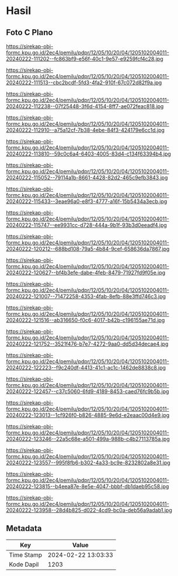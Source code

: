 # Hasil

## Foto C Plano

https://sirekap-obj-formc.kpu.go.id/2ec4/pemilu/pdpr/12/05/10/20/04/1205102004011-20240222-111202--fc863bf9-e56f-40c1-9e57-e9259fcf4c28.jpg

https://sirekap-obj-formc.kpu.go.id/2ec4/pemilu/pdpr/12/05/10/20/04/1205102004011-20240222-111513--cbc2bcdf-5fd3-4fa2-910f-67c072d82f9a.jpg

https://sirekap-obj-formc.kpu.go.id/2ec4/pemilu/pdpr/12/05/10/20/04/1205102004011-20240222-112238--07f25448-3f6d-4154-8ff7-ae072feac818.jpg

https://sirekap-obj-formc.kpu.go.id/2ec4/pemilu/pdpr/12/05/10/20/04/1205102004011-20240222-112910--a75a12cf-7b38-4ebe-84f3-424179e6cc1d.jpg

https://sirekap-obj-formc.kpu.go.id/2ec4/pemilu/pdpr/12/05/10/20/04/1205102004011-20240222-113810--59c0c6a4-6403-4005-83d4-c134f63394b4.jpg

https://sirekap-obj-formc.kpu.go.id/2ec4/pemilu/pdpr/12/05/10/20/04/1205102004011-20240222-115052--79114a1b-8661-4428-82d2-465c9efb3843.jpg

https://sirekap-obj-formc.kpu.go.id/2ec4/pemilu/pdpr/12/05/10/20/04/1205102004011-20240222-115433--3eae96a0-e8f3-4777-a16f-15b5434a3ecb.jpg

https://sirekap-obj-formc.kpu.go.id/2ec4/pemilu/pdpr/12/05/10/20/04/1205102004011-20240222-115747--ee9931cc-d728-444a-9b1f-93b3d0eeadf4.jpg

https://sirekap-obj-formc.kpu.go.id/2ec4/pemilu/pdpr/12/05/10/20/04/1205102004011-20240222-120212--688bd108-79a5-4b84-9cef-658636da7867.jpg

https://sirekap-obj-formc.kpu.go.id/2ec4/pemilu/pdpr/12/05/10/20/04/1205102004011-20240222-120627--bf4b3efe-dabe-4feb-8479-71927fd9f05e.jpg

https://sirekap-obj-formc.kpu.go.id/2ec4/pemilu/pdpr/12/05/10/20/04/1205102004011-20240222-121007--71472258-4353-4fab-8efb-88e3ffd746c3.jpg

https://sirekap-obj-formc.kpu.go.id/2ec4/pemilu/pdpr/12/05/10/20/04/1205102004011-20240222-121516--ab316650-f0c6-4017-b42b-c196155ae71d.jpg

https://sirekap-obj-formc.kpu.go.id/2ec4/pemilu/pdpr/12/05/10/20/04/1205102004011-20240222-121752--3521f476-b7e7-4272-9aa0-dd5d34decae4.jpg

https://sirekap-obj-formc.kpu.go.id/2ec4/pemilu/pdpr/12/05/10/20/04/1205102004011-20240222-122223--f9c240df-4413-41c1-ac1c-1462de8838c8.jpg

https://sirekap-obj-formc.kpu.go.id/2ec4/pemilu/pdpr/12/05/10/20/04/1205102004011-20240222-122457--c37c5060-6fd9-4189-8453-caed76fc9b5b.jpg

https://sirekap-obj-formc.kpu.go.id/2ec4/pemilu/pdpr/12/05/10/20/04/1205102004011-20240222-123013--1cf926f0-b826-4885-9e6d-e2eaac00d4e9.jpg

https://sirekap-obj-formc.kpu.go.id/2ec4/pemilu/pdpr/12/05/10/20/04/1205102004011-20240222-123246--22a5c68e-a501-499a-988b-c4b27113785a.jpg

https://sirekap-obj-formc.kpu.go.id/2ec4/pemilu/pdpr/12/05/10/20/04/1205102004011-20240222-123557--995f8fb6-b302-4a33-bc9e-8232802a8e31.jpg

https://sirekap-obj-formc.kpu.go.id/2ec4/pemilu/pdpr/12/05/10/20/04/1205102004011-20240222-123815--b4eea87e-8e5e-4047-bbbf-db1daeb95c58.jpg

https://sirekap-obj-formc.kpu.go.id/2ec4/pemilu/pdpr/12/05/10/20/04/1205102004011-20240222-123958--28d4b825-d022-4cd9-bc0a-deb56a9adab1.jpg


## Metadata

| Key        | Value               |
| ---------- | ------------------- |
| Time Stamp | 2024-02-22 13:03:33 |
| Kode Dapil | 1203                |



